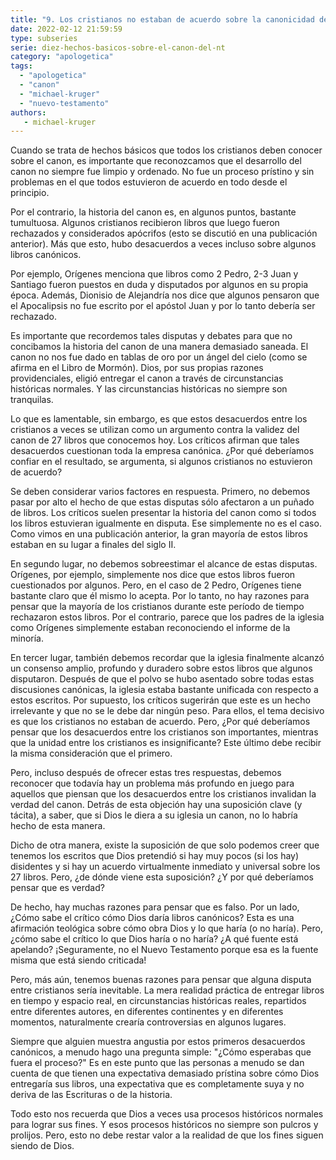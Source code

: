 ```yaml
---
title: "9. Los cristianos no estaban de acuerdo sobre la canonicidad de algunos libros del NT"
date: 2022-02-12 21:59:59
type: subseries
serie: diez-hechos-basicos-sobre-el-canon-del-nt
category: "apologetica"
tags:
  - "apologetica"
  - "canon"
  - "michael-kruger"
  - "nuevo-testamento"
authors:
   - michael-kruger
---
```


Cuando se trata de hechos básicos que todos los cristianos deben conocer sobre el canon, es importante que reconozcamos que el desarrollo del canon no siempre fue limpio y ordenado. No fue un proceso prístino y sin problemas en el que todos estuvieron de acuerdo en todo desde el principio.

Por el contrario, la historia del canon es, en algunos puntos, bastante tumultuosa. Algunos cristianos recibieron libros que luego fueron rechazados y considerados apócrifos (esto se discutió en una publicación anterior). Más que esto, hubo desacuerdos a veces incluso sobre algunos libros canónicos.

Por ejemplo, Orígenes menciona que libros como 2 Pedro, 2-3 Juan y Santiago fueron puestos en duda y disputados por algunos en su propia época. Además, Dionisio de Alejandría nos dice que algunos pensaron que el Apocalipsis no fue escrito por el apóstol Juan y por lo tanto debería ser rechazado.

Es importante que recordemos tales disputas y debates para que no concibamos la historia del canon de una manera demasiado saneada. El canon no nos fue dado en tablas de oro por un ángel del cielo (como se afirma en el Libro de Mormón). Dios, por sus propias razones providenciales, eligió entregar el canon a través de circunstancias históricas normales. Y las circunstancias históricas no siempre son tranquilas.

Lo que es lamentable, sin embargo, es que estos desacuerdos entre los cristianos a veces se utilizan como un argumento contra la validez del canon de 27 libros que conocemos hoy. Los críticos afirman que tales desacuerdos cuestionan toda la empresa canónica. ¿Por qué deberíamos confiar en el resultado, se argumenta, si algunos cristianos no estuvieron de acuerdo?

Se deben considerar varios factores en respuesta. Primero, no debemos pasar por alto el hecho de que estas disputas sólo afectaron a un puñado de libros. Los críticos suelen presentar la historia del canon como si todos los libros estuvieran igualmente en disputa. Ese simplemente no es el caso. Como vimos en una publicación anterior, la gran mayoría de estos libros estaban en su lugar a finales del siglo II.

En segundo lugar, no debemos sobreestimar el alcance de estas disputas. Orígenes, por ejemplo, simplemente nos dice que estos libros fueron cuestionados por algunos. Pero, en el caso de 2 Pedro, Orígenes tiene bastante claro que él mismo lo acepta. Por lo tanto, no hay razones para pensar que la mayoría de los cristianos durante este período de tiempo rechazaron estos libros. Por el contrario, parece que los padres de la iglesia como Orígenes simplemente estaban reconociendo el informe de la minoría.

En tercer lugar, también debemos recordar que la iglesia finalmente alcanzó un consenso amplio, profundo y duradero sobre estos libros que algunos disputaron. Después de que el polvo se hubo asentado sobre todas estas discusiones canónicas, la iglesia estaba bastante unificada con respecto a estos escritos. Por supuesto, los críticos sugerirán que este es un hecho irrelevante y que no se le debe dar ningún peso. Para ellos, el tema decisivo es que los cristianos no estaban de acuerdo. Pero, ¿Por qué deberíamos pensar que los desacuerdos entre los cristianos son importantes, mientras que la unidad entre los cristianos es insignificante? Este último debe recibir la misma consideración que el primero.

Pero, incluso después de ofrecer estas tres respuestas, debemos reconocer que todavía hay un problema más profundo en juego para aquellos que piensan que los desacuerdos entre los cristianos invalidan la verdad del canon. Detrás de esta objeción hay una suposición clave (y tácita), a saber, que si Dios le diera a su iglesia un canon, no lo habría hecho de esta manera.

Dicho de otra manera, existe la suposición de que solo podemos creer que tenemos los escritos que Dios pretendió si hay muy pocos (si los hay) disidentes y si hay un acuerdo virtualmente inmediato y universal sobre los 27 libros. Pero, ¿de dónde viene esta suposición? ¿Y por qué deberíamos pensar que es verdad?

De hecho, hay muchas razones para pensar que es falso. Por un lado, ¿Cómo sabe el crítico cómo Dios daría libros canónicos? Esta es una afirmación teológica sobre cómo obra Dios y lo que haría (o no haría). Pero, ¿cómo sabe el crítico lo que Dios haría o no haría? ¿A qué fuente está apelando? ¡Seguramente, no el Nuevo Testamento porque esa es la fuente misma que está siendo criticada!

Pero, más aún, tenemos buenas razones para pensar que alguna disputa entre cristianos sería inevitable. La mera realidad práctica de entregar libros en tiempo y espacio real, en circunstancias históricas reales, repartidos entre diferentes autores, en diferentes continentes y en diferentes momentos, naturalmente crearía controversias en algunos lugares.

Siempre que alguien muestra angustia por estos primeros desacuerdos canónicos, a menudo hago una pregunta simple: "¿Cómo esperabas que fuera el proceso?" Es en este punto que las personas a menudo se dan cuenta de que tienen una expectativa demasiado prístina sobre cómo Dios entregaría sus libros, una expectativa que es completamente suya y no deriva de las Escrituras o de la historia.

Todo esto nos recuerda que Dios a veces usa procesos históricos normales para lograr sus fines. Y esos procesos históricos no siempre son pulcros y prolijos. Pero, esto no debe restar valor a la realidad de que los fines siguen siendo de Dios.
